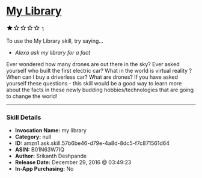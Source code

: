 # [My Library](http://alexa.amazon.com/#skills/amzn1.ask.skill.57b6be46-d79e-4a8d-8dc5-f7c871561d64)
![1 stars](../../images/ic_star_black_18dp_1x.png)![1 stars](../../images/ic_star_border_black_18dp_1x.png)![1 stars](../../images/ic_star_border_black_18dp_1x.png)![1 stars](../../images/ic_star_border_black_18dp_1x.png)![1 stars](../../images/ic_star_border_black_18dp_1x.png) 1

To use the My Library skill, try saying...

* *Alexa ask my library for a fact*

Ever wondered how many drones are out there in the sky?
Ever asked yourself who built the first electric car?
What in the world is virtual reality ?
When can I buy a driverless car?
What are drones?
If you have asked yourself these questions - this skill would be a good way to learn more about the facts in these newly budding hobbies/technologies that are going to change the world!

***

### Skill Details

* **Invocation Name:** my library
* **Category:** null
* **ID:** amzn1.ask.skill.57b6be46-d79e-4a8d-8dc5-f7c871561d64
* **ASIN:** B01N63W7IQ
* **Author:** Srikanth Deshpande
* **Release Date:** December 29, 2016 @ 03:49:23
* **In-App Purchasing:** No
